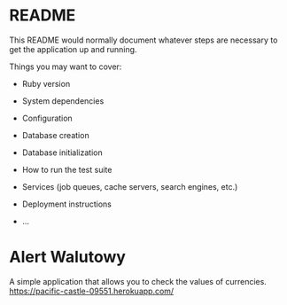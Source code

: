 # README

This README would normally document whatever steps are necessary to get the
application up and running.

Things you may want to cover:

* Ruby version

* System dependencies

* Configuration

* Database creation

* Database initialization

* How to run the test suite

* Services (job queues, cache servers, search engines, etc.)

* Deployment instructions

* ...

# Alert Walutowy

A simple application that allows you to check the values of currencies. </br>
https://pacific-castle-09551.herokuapp.com/

### 
